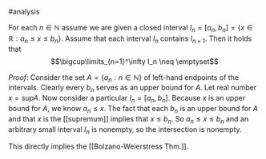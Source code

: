 
#analysis 

For each $n \in \mathbb{N}$ assume we are given a closed interval $I_n = [a_n,b_n] = \{x \in \mathbb{R} : a_n \leq x \leq b_n\}$.  Assume that each interval $I_n$ contains $I_{n+1}$.  Then it holds that
$$\bigcup\limits_{n=1}^\infty I_n \neq \emptyset$$

*Proof*:
Consider the set $A = \{a_n : n \in \mathbb{N}\}$ of left-hand endpoints of the intervals.  Clearly every $b_n$ serves as an upper bound for $A$.  Let real number $x = sup A$.
Now consider a particular $I_n = [a_n,b_n]$.  Because $x$ is an upper bound for $A$, we know $a_n \leq x$.  The fact that each $b_n$ is an upper bound for $A$ and that $x$ is the [[supremum]] implies that $x \leq b_n$.  So $a_n \leq x \leq b_n$ and an arbitrary small interval $I_n$ is nonempty, so the intersection is nonempty.

This directly implies the [[Bolzano-Weierstress Thm.]].
